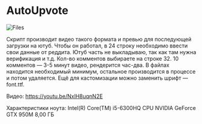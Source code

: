 # AutoUpvote
![Files](https://img.shields.io/github/directory-file-count/AntiSlang/autoupvote)

Скрипт производит видео такого формата и превью для последующей загрузки на ютуб. Чтобы он работал, в 24 строку необходимо ввести свои данные от реддита. Ютуб часть не выкладываю, так как там нужна верификация и т.д. Кол-во комментов выбираете на строке 32. 10 комментов — 3-5 минут видео, рендерится час-два. В файлах находится необходимый минимум, остальное производится в процессе и потом удаляется. Ещё для кастомизации можно заменить шрифт — font.ttf.

Видео:
https://youtu.be/NxlH8uqnN2E

Характеристики ноута:
Intel(R) Core(TM) i5-6300HQ CPU
NVIDIA GeForce GTX 950M
8,00 ГБ
